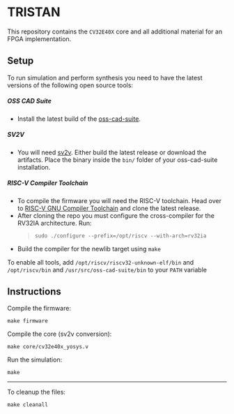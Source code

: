 # TRISTAN

This repository contains the `CV32E40X` core and all additional material for an FPGA implementation.

## Setup

To run simulation and perform synthesis you need to have the latest versions of the following open source tools:

##### OSS CAD Suite
- Install the latest build of the [oss-cad-suite](https://github.com/YosysHQ/oss-cad-suite-build).

##### SV2V
- You will need [sv2v](https://github.com/zachjs/sv2v). Either build the latest release or download the artifacts. Place the binary inside the `bin/` folder of your oss-cad-suite installation.

##### RISC-V Compiler Toolchain
- To compile the firmware you will need the RISC-V toolchain. Head over to [RISC-V GNU Compiler Toolchain](https://github.com/riscv-collab/riscv-gnu-toolchain) and clone the latest release.
- After cloning the repo you must configure the cross-compiler for the RV32IA architecture. Run:
    > `sudo ./configure --prefix=/opt/riscv --with-arch=rv32ia`
- Build the compiler for the newlib target using `make` 

To enable all tools, add  `/opt/riscv/riscv32-unknown-elf/bin` and `/opt/riscv/bin` and `/usr/src/oss-cad-suite/bin` to your `PATH` variable


## Instructions
Compile the firmware:

	make firmware

Compile the core (sv2v conversion):

 	make core/cv32e40x_yosys.v

Run the simulation:

	make

---

To cleanup the files:

	make cleanall
